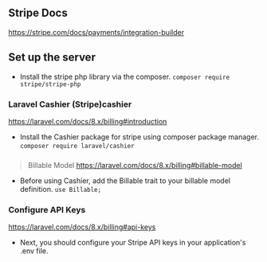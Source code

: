 
## Stripe Docs
https://stripe.com/docs/payments/integration-builder

## Set up the server
- Install the stripe php library via the composer. 
    `composer require stripe/stripe-php`

 ### Laravel Cashier (Stripe)cashier
 https://laravel.com/docs/8.x/billing#introduction
- Install the Cashier package for stripe using composer package manager. 
    `composer require laravel/cashier`

###
> Billable Model
https://laravel.com/docs/8.x/billing#billable-model
- Before using Cashier, add the Billable trait to your billable model definition.
    `use Billable;`

### Configure API Keys
https://laravel.com/docs/8.x/billing#api-keys
- Next, you should configure your Stripe API keys in your application's .env file.
